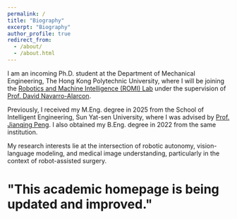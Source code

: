 ```yaml
---
permalink: /
title: "Biography"
excerpt: "Biography"
author_profile: true
redirect_from: 
  - /about/
  - /about.html
---
```


I am an incoming Ph.D. student at the Department of Mechanical Engineering, The Hong Kong Polytechnic University, where I will be joining the [Robotics and Machine Intelligence (ROMI) Lab](https://www.romi-lab.org/) under the supervision of [Prof. David Navarro-Alarcon](https://www.polyu.edu.hk/me/people/academic-teaching-staff/david-navarro-alarcon-prof/).

Previously, I received my M.Eng. degree in 2025 from the School of Intelligent Engineering, Sun Yat-sen University, where I was advised by [Prof. Jianqing Peng](https://www.researchgate.net/profile/Jianqing-Peng-3). I also obtained my B.Eng. degree in 2022 from the same institution.

My research interests lie at the intersection of robotic autonomy, vision-language modeling, and medical image understanding, particularly in the context of robot-assisted surgery.

# "This academic homepage is being updated and improved."​
